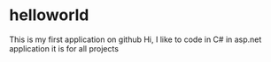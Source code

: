 # helloworld
This is my first application on github
Hi, I like to code in C# in asp.net application it is for all projects
